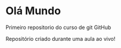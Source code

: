 # Olá Mundo
 Primeiro repositorio do curso de git GitHub
 
 Repositório criado durante uma aula ao vivo!
